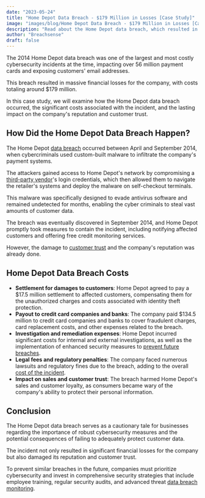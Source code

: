 ```yaml
---
date: "2023-05-24"
title: "Home Depot Data Breach - $179 Million in Losses [Case Study]"
image: "images/blog/Home Depot Data Breach - $179 Million in Losses [Case Study].png"
description: "Read about the Home Depot data breach, which resulted in $179 million in losses. Learn how the data breach happened & what it cost Home Depot." 
author: "Breachsense"
draft: false
---
```

The 2014 Home Depot data breach was one of the largest and most costly cybersecurity incidents at the time, impacting over 56 million payment cards and exposing customers' email addresses. 

This breach resulted in massive financial losses for the company, with costs totaling around $179 million. 

In this case study, we will examine how the Home Depot data breach occurred, the significant costs associated with the incident, and the lasting impact on the company's reputation and customer trust.
## How Did the Home Depot Data Breach Happen?
The Home Depot [data breach](https://breachsense.com/blog/what-is-a-data-breach/) occurred between April and September 2014, when cybercriminals used custom-built malware to infiltrate the company's payment systems. 

The attackers gained access to Home Depot's network by compromising a [third-party vendor](https://breachsense.com/blog/third-party-data-breach/)'s login credentials, which then allowed them to navigate the retailer's systems and deploy the malware on self-checkout terminals. 

This malware was specifically designed to evade antivirus software and remained undetected for months, enabling the cyber criminals to steal vast amounts of customer data.

The breach was eventually discovered in September 2014, and Home Depot promptly took measures to contain the incident, including notifying affected customers and offering free credit monitoring services. 

However, the damage to [customer trust](https://breachsense.com/blog/data-breach-trust/) and the company's reputation was already done.
## Home Depot Data Breach Costs
* **Settlement for damages to customers**: Home Depot agreed to pay a $17.5 million settlement to affected customers, compensating them for the unauthorized charges and costs associated with identity theft protection.
* **Payout to credit card companies and banks**: The company paid $134.5 million to credit card companies and banks to cover fraudulent charges, card replacement costs, and other expenses related to the breach.
* **Investigation and remediation expenses**: Home Depot incurred significant costs for internal and external investigations, as well as the implementation of enhanced security measures to [prevent future breaches](https://breachsense.com/blog/prevent-data-breach/).
* **Legal fees and regulatory penalties**: The company faced numerous lawsuits and regulatory fines due to the breach, adding to the overall [cost of the incident](https://breachsense.com/blog/cost-of-a-data-breach/).
* **Impact on sales and customer trust**: The breach harmed Home Depot's sales and customer loyalty, as consumers became wary of the company's ability to protect their personal information.
## Conclusion
The Home Depot data breach serves as a cautionary tale for businesses regarding the importance of robust cybersecurity measures and the potential consequences of failing to adequately protect customer data. 

The incident not only resulted in significant financial losses for the company but also damaged its reputation and customer trust. 

To prevent similar breaches in the future, companies must prioritize cybersecurity and invest in comprehensive security strategies that include employee training, regular security audits, and advanced threat [data breach monitoring](https://www.breachsense.com).
